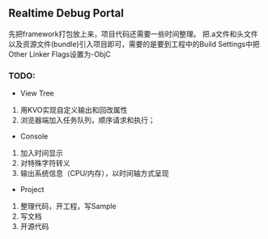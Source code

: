 ## Realtime Debug Portal

先把framework打包放上来，项目代码还需要一些时间整理。
把.a文件和头文件以及资源文件(bundle)引入项目即可，需要的是要到工程中的Build Settings中把Other Linker Flags设置为-ObjC


### TODO:
+	View Tree
1.	用KVO实现自定义输出和回改属性
2.	浏览器端加入任务队列，顺序请求和执行；

+	Console
1.	加入时间显示
2.	对特殊字符转义
3.	输出系统信息（CPU/内存），以时间轴方式呈现

+	Project
1.	整理代码，开工程，写Sample
2.	写文档
3.	开源代码
	